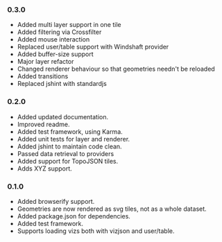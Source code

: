 ### 0.3.0
* Added multi layer support in one tile
* Added filtering via Crossfilter
* Added mouse interaction
* Replaced user/table support with Windshaft provider
* Added buffer-size support
* Major layer refactor
* Changed renderer behaviour so that geometries needn't be reloaded
* Added transitions
* Replaced jshint with standardjs

### 0.2.0
* Added updated documentation.
* Improved readme.
* Added test framework, using Karma.
* Added unit tests for layer and renderer.
* Added jshint to maintain code clean.
* Passed data retrieval to providers
* Added support for TopoJSON tiles.
* Adds XYZ support.

### 0.1.0

* Added browserify support.
* Geometries are now rendered as svg tiles, not as a whole dataset.
* Added package.json for dependencies.
* Added test framework.
* Supports loading vizs both with vizjson and user/table.